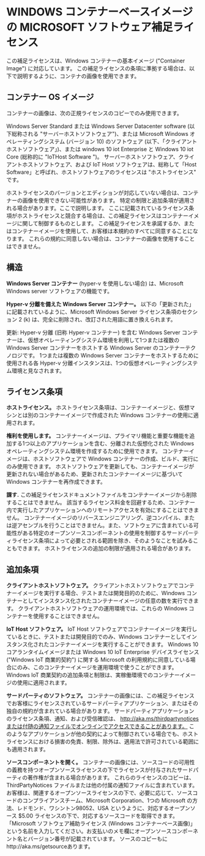 # <a name="microsoft-software-supplemental-license-for-windows-container-base-image"></a>WINDOWS コンテナーベースイメージの MICROSOFT ソフトウェア補足ライセンス

この補足ライセンスは、Windows コンテナーの基本イメージ ("Container Image") に対応しています。 この補足ライセンスの条項に準拠する場合は、以下で説明するように、コンテナの画像を使用できます。

## <a name="container-os-image"></a>コンテナー OS イメージ
コンテナーの画像は、次の正規ライセンスのコピーでのみ使用できます。

Windows Server Standard または Windows Server Datacenter software (以下総称される "サーバーホストソフトウェア")、または Microsoft Windows オペレーティングシステム (バージョン 10) のソフトウェア (以下、「クライアントホストソフトウェア」)、または windows 10 iot Enterprise と Windows 10 iot Core (総称的に "IoTHost Software ")。
サーバーホストソフトウェア、クライアントホストソフトウェア、および IoT Host ソフトウェアは、総称して「Host Software」と呼ばれ、ホストソフトウェアのライセンスは "ホストライセンス" です。

ホストライセンスのバージョンとエディションが対応していない場合は、コンテナーの画像を使用できない可能性があります。 特定の制限と追加条項が適用される場合があります。ここで説明します。 ここに記載されているライセンス条項がホストライセンスと競合する場合は、この補足ライセンスはコンテナーイメージに関して制御するものとします。 この補足ライセンスを承諾するか、またはコンテナーイメージを使用して、お客様は本規約のすべてに同意することになります。 これらの規約に同意しない場合は、コンテナーの画像を使用することはできません。

## <a name="definitions"></a>構造
**Windows Server コンテナー** (hyper-v を使用しない場合) は、Microsoft Windows server ソフトウェアの機能です。

**Hyper-v 分離を備えた Windows Server コンテナー。** 以下の「更新された」に記載されているように、Microsoft Windows Server ライセンス条項のセクション 2 (k) は、完全に削除され、改訂された用語に置き換えられます。

更新: Hyper-v 分離 (旧称 Hyper-v コンテナー) を含む Windows Server コンテナーは、仮想オペレーティングシステム環境を利用して1つまたは複数の Windows Server コンテナーをホストする Windows Server のコンテナーテクノロジです。 1つまたは複数の Windows Server コンテナーをホストするために使用される各 Hyper-v 分離インスタンスは、1つの仮想オペレーティングシステム環境と見なされます。

## <a name="license-terms"></a>ライセンス条項
**ホストライセンス。** ホストライセンス条項は、コンテナーイメージと、仮想マシンとは別のコンテナーイメージで作成された Windows コンテナーの使用に適用されます。

**権利を使用します。** コンテナーイメージは、プライマリ機能と重要な機能を追加する1つ以上のアプリケーションを含む、分離された仮想化された Windows オペレーティングシステム環境を作成するために使用できます。 コンテナーイメージは、ホストソフトウェアで Windows コンテナーの作成、ビルド、実行にのみ使用できます。 ホストソフトウェアを更新しても、コンテナーイメージが更新されない場合があるため、更新されたコンテナーイメージに基づいて Windows コンテナーを再作成できます。

**課す.** この補足ライセンスドキュメントファイルをコンテナーイメージから削除することはできません。 該当するライセンス料金を回避するため、コンテナー内で実行したアプリケーションへのリモートアクセスを有効にすることはできません。 コンテナーイメージのリバースエンジニアリング、逆コンパイル、または逆アセンブルを行うことはできません。また、ソフトウェアに含まれている可能性がある特定のオープンソースコンポーネントの使用を制御するサードパーティライセンス条項によって必要とされる範囲を除き、そのようなことを試みることもできます。 ホストライセンスの追加の制限が適用される場合があります。

## <a name="additional-terms"></a>追加条項
**クライアントホストソフトウェア。** クライアントホストソフトウェアでコンテナーイメージを実行する場合、テストまたは開発目的のために、Windows コンテナーとしてインスタンス化されたコンテナーイメージの任意の数を実行できます。 クライアントホストソフトウェアの運用環境では、これらの Windows コンテナーを使用することはできません。

**IoT Host ソフトウェア。** IoT Host ソフトウェアでコンテナーイメージを実行しているときに、テストまたは開発目的でのみ、Windows コンテナーとしてインスタンス化されたコンテナーイメージを実行することができます。 Windows 10 コアランタイムイメージまたは Windows 10 IoT Enterprise デバイスライセンス ("Windows IoT 商業的契約") に関する Microsoft の利用規約に同意している場合にのみ、このコンテナーイメージを運用環境で使うことができます。 Windows IoT 商業契約の追加条項と制限は、実稼働環境でのコンテナーイメージの使用に適用されます。

**サードパーティのソフトウェア。** コンテナーの画像には、この補足ライセンスでお客様にライセンスされているサードパーティアプリケーション、またはその独自の規約が含まれている場合があります。 サードパーティアプリケーションのライセンス条項、通知、および受信確認は、 http://aka.ms/thirdpartynoticesまたは付随の通知ファイルでオンラインでアクセスできることがあります。 このようなアプリケーションが他の契約によって制御されている場合でも、ホストライセンスにおける損害の免責、制限、除外は、適用法で許可されている範囲にも適用されます。

**ソースコンポーネントを開く。** コンテナーの画像には、ソースコードの可用性の義務を持つオープンソースライセンスの下でライセンスが付与されたサードパーティの著作権が含まれる場合があります。 これらのライセンスのコピーは、ThirdPartyNotices ファイルまたは他の付属の通知ファイルに含まれています。 お客様は、関連するオープンソースライセンスの下で、必要に応じて、ソースコードのコンプライアンスチーム、Microsoft Corporation、1つの Microsoft の方法、レドモンド、ワシントン98052、USA というように、対応するオープンソース $5.00 ライセンスの下で、対応するソースコードを取得できます。 「Microsoft ソフトウェア補助ライセンス (Windows コンテナーベース画像)」という名前を入力してください。お支払いのメモ欄にオープンソースコンポーネント名とバージョン番号が記載されています。 ソースのコピーもにhttp://aka.ms/getsourceあります。
